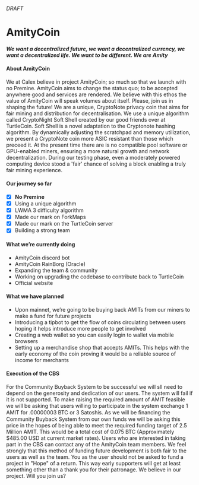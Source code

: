 
###### DRAFT

# AmityCoin

_**We want a decentralized future, we want a decentralized currency, we want a decentralized life.  We want to be different.  We are Amity**_

#### About AmityCoin

We at Calex believe in project AmityCoin; so much so that we launch with no Premine. AmityCoin aims to change the status quo; to be accepted anywhere good and services are rendered. We believe with this ethos the value of AmityCoin will speak volumes about itself.  Please, join us in shaping the future! We are a unique, CryptoNote privacy coin that aims for fair mining and distribution for decentralisation. We use a unique algorithm called CryptoNight Soft Shell created by our good friends over at TurtleCoin. Soft Shell is a novel adaptation to the Cryptonote hashing algorithm. By dynamically adjusting the scratchpad and memory utilization, we present a CryptoNote coin more ASIC resistant than those which preceed it. At the present time there are is no compatible pool software or GPU-enabled miners, ensuring a more natural growth and network decentralization. During our testing phase, even a moderately powered computing device stood a 'fair' chance of solving a block enabling a truly fair mining experience. 

#### Our journey so far

- [x] **No Premine**
- [x] Using a unique algorithm
- [x] LWMA 3 difficulty algorithm
- [x] Made our mark on ForkMaps
- [x] Made our mark on the TurtleCoin server
- [x] Building a strong team

#### What we’re currently doing

- AmityCoin discord bot
- AmityCoin RainBorg (Oracle)
- Expanding the team & community
- Working on upgrading the codebase to contribute back to TurtleCoin
- Official website

#### What we have planned

- Upon mainnet, we’re going to be buying back AMITs from our miners to make a fund for future projects
- Introducing a tipbot to get the flow of coins circulating between users hoping it helps introduce more people to get involved
- Creating a web wallet so you can easily login to wallet via mobile browsers
- Setting up a merchandise shop that accepts AMITs. This helps with the early economy of the coin proving it would be a reliable source of income for merchants 

#### Execution of the CBS

For the Community Buyback System to be successful we will sll need to depend on the generosity and dedication of our users.  The system will fail if it is not supported.  To make raising the required amount of AMIT feasible we will be asking that users willing to participate in the system exchange 1 AMIT for .00000003 BTC or 3 Satoshis.  As we will be ﬁnancing the Community Buyback System from our own funds we will be asking this price in the hopes of being able to meet the required funding target of 2.5 Million AMIT.  This would be a total cost of 0.075 BTC (Approximately $485.00 USD at current market rates).  Users who are interested in 
taking part in the CBS can contact any of the AmityCoin team members.  We feel strongly that this method of funding future development is both fair to the users as well as the team.  You as the user should not be asked to fund a project in "Hope" of a return. This way early supporters will get at least something other than a thank you for their patronage.  We believe in our project. Will you join us?
